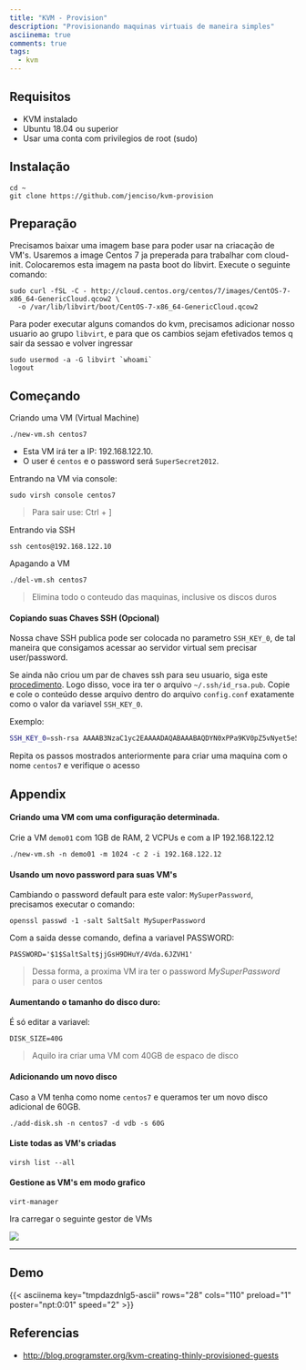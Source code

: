 ```yaml
---
title: "KVM - Provision"
description: "Provisionando maquinas virtuais de maneira simples"
asciinema: true
comments: true
tags:
  - kvm
---
```


## Requisitos

- KVM instalado
- Ubuntu 18.04 ou superior
- Usar uma conta com privilegios de root (sudo)

## Instalação

```shell
cd ~
git clone https://github.com/jenciso/kvm-provision
```

## Preparação

Precisamos baixar uma imagem base para poder usar na criacação de VM's. Usaremos a image Centos 7 ja preperada para trabalhar com cloud-init. Colocaremos esta imagem na pasta boot do libvirt. Execute o seguinte comando:

```shell
sudo curl -fSL -C - http://cloud.centos.org/centos/7/images/CentOS-7-x86_64-GenericCloud.qcow2 \
  -o /var/lib/libvirt/boot/CentOS-7-x86_64-GenericCloud.qcow2
```

Para poder executar alguns comandos do kvm, precisamos adicionar nosso usuario ao grupo `libvirt`, e para que os cambios sejam efetivados temos q sair da sessao e volver ingressar

```shell
sudo usermod -a -G libvirt `whoami`
logout
```

## Começando

Criando uma VM (Virtual Machine)

```shell
./new-vm.sh centos7
```

- Esta VM irá ter a IP: 192.168.122.10. 
- O user é `centos` e o password será `SuperSecret2012`. 

Entrando na VM via console:

```shell
sudo virsh console centos7 
```
> Para sair use:  Ctrl + ]

Entrando via SSH

```shell
ssh centos@192.168.122.10
```

Apagando a VM

```shell
./del-vm.sh centos7
```
> Elimina todo o conteudo das maquinas, inclusive os discos duros

#### Copiando suas Chaves SSH (Opcional)

Nossa chave SSH publica pode ser colocada no parametro `SSH_KEY_0`, de tal maneira que consigamos acessar ao servidor virtual sem precisar user/password.

Se ainda não criou um par de chaves ssh para seu usuario, siga este [procedimento](/artigos/init-config/#criando-par-de-chaves-ssh). Logo disso, voce ira ter o arquivo `~/.ssh/id_rsa.pub`. Copie e cole o conteúdo desse arquivo dentro do arquivo `config.conf` exatamente como o valor da variavel `SSH_KEY_0`.

Exemplo:
```sh
SSH_KEY_0=ssh-rsa AAAAB3NzaC1yc2EAAAADAQABAAABAQDYN0xPPa9KV0pZ5vNyet5e5fvWHNCgOTJ5ON9SHef3d
```

Repita os passos mostrados anteriormente para criar uma maquina com o nome `centos7` e verifique o acesso

## Appendix

#### Criando uma VM com uma configuração determinada.

Crie a VM `demo01` com 1GB de RAM, 2 VCPUs e com a IP 192.168.122.12

```console
./new-vm.sh -n demo01 -m 1024 -c 2 -i 192.168.122.12
```

#### Usando um novo password para suas VM's 

Cambiando o password default para este valor: `MySuperPassword`, precisamos executar o comando:

```shell
openssl passwd -1 -salt SaltSalt MySuperPassword
```

Com a saida desse comando, defina a variavel PASSWORD:

`PASSWORD='$1$SaltSalt$jjGsH9DHuY/4Vda.6JZVH1'`

> Dessa forma, a proxima VM ira ter o password _MySuperPassword_ para o user centos

#### Aumentando o tamanho do disco duro:

É só editar a variavel:

`DISK_SIZE=40G`

> Aquilo ira criar uma VM com 40GB de espaco de disco

#### Adicionando um novo disco

Caso a VM tenha como nome `centos7` e queramos ter um novo disco adicional de 60GB.

```shell
./add-disk.sh -n centos7 -d vdb -s 60G
```

#### Liste todas as VM's criadas

```shell
virsh list --all
```

#### Gestione as VM's em modo grafico

```shell
virt-manager
```

Ira carregar o seguinte gestor de VMs

![](https://i.imgur.com/gUHgiht.png)

-------

## Demo

{{< asciinema key="tmpdazdnlg5-ascii" rows="28" cols="110" preload="1" poster="npt:0:01" speed="2" >}}

## Referencias
- http://blog.programster.org/kvm-creating-thinly-provisioned-guests
